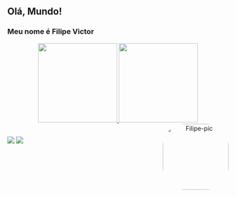 ## Olá, Mundo!
### Meu nome é Filipe Victor

<div align="center">
  <a href="https://github.com/FilipeVictor1">
  <img height="180em" src="https://github-readme-stats.vercel.app/api?username=FilipeVictor1&show_icons=true&theme=calm&include_all_commits=true&count_private=true"/>
  <img height="180em" src="https://github-readme-stats.vercel.app/api/top-langs/?username=FilipeVictor1&layout=compact&langs_count=7&theme=calm"/>
  <img align="right" alt="Filipe-pic" height="150" style="border-radius:50px;" src="https://media.discordapp.net/attachments/1014260365498003468/1014262012555055224/download20220802165345.png">
</div>

##

<div> 
  <a href = "fvictor123098@gmail.com"><img src="https://img.shields.io/badge/-Gmail-%23333?style=for-the-badge&logo=gmail&logoColor=white" target="_blank"></a>
  <a href="https://www.linkedin.com/in/filipe-victor-550ba1239/" target="_blank"><img src="https://img.shields.io/badge/-LinkedIn-%230077B5?style=for-the-badge&logo=linkedin&logoColor=white" target="_blank"></a> 
</div>
